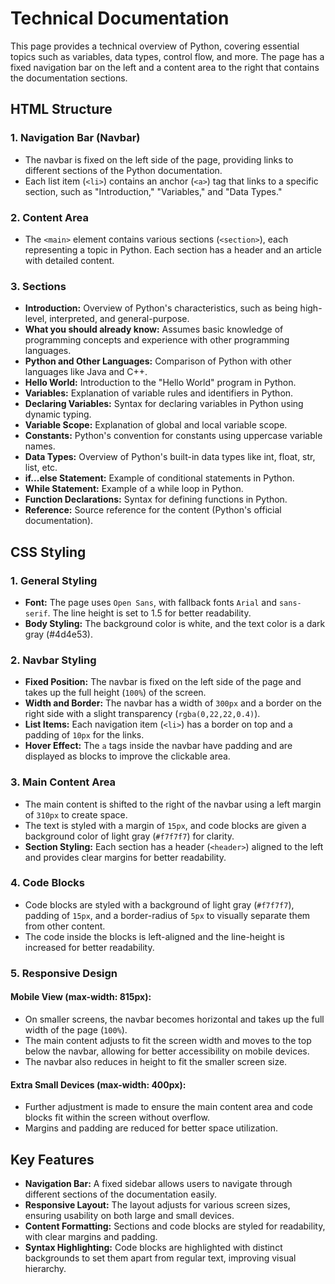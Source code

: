 # Technical Documentation

This page provides a technical overview of Python, covering essential topics such as variables, data types, control flow, and more. The page has a fixed navigation bar on the left and a content area to the right that contains the documentation sections.

## **HTML Structure**

### 1. **Navigation Bar (Navbar)**
   - The navbar is fixed on the left side of the page, providing links to different sections of the Python documentation.
   - Each list item (`<li>`) contains an anchor (`<a>`) tag that links to a specific section, such as "Introduction," "Variables," and "Data Types."

### 2. **Content Area**
   - The `<main>` element contains various sections (`<section>`), each representing a topic in Python. Each section has a header and an article with detailed content.

### 3. **Sections**
   - **Introduction:** Overview of Python's characteristics, such as being high-level, interpreted, and general-purpose.
   - **What you should already know:** Assumes basic knowledge of programming concepts and experience with other programming languages.
   - **Python and Other Languages:** Comparison of Python with other languages like Java and C++.
   - **Hello World:** Introduction to the "Hello World" program in Python.
   - **Variables:** Explanation of variable rules and identifiers in Python.
   - **Declaring Variables:** Syntax for declaring variables in Python using dynamic typing.
   - **Variable Scope:** Explanation of global and local variable scope.
   - **Constants:** Python's convention for constants using uppercase variable names.
   - **Data Types:** Overview of Python's built-in data types like int, float, str, list, etc.
   - **if...else Statement:** Example of conditional statements in Python.
   - **While Statement:** Example of a while loop in Python.
   - **Function Declarations:** Syntax for defining functions in Python.
   - **Reference:** Source reference for the content (Python's official documentation).

## **CSS Styling**

### 1. **General Styling**
   - **Font:** The page uses `Open Sans`, with fallback fonts `Arial` and `sans-serif`. The line height is set to 1.5 for better readability.
   - **Body Styling:** The background color is white, and the text color is a dark gray (#4d4e53).

### 2. **Navbar Styling**
   - **Fixed Position:** The navbar is fixed on the left side of the page and takes up the full height (`100%`) of the screen.
   - **Width and Border:** The navbar has a width of `300px` and a border on the right side with a slight transparency (`rgba(0,22,22,0.4)`).
   - **List Items:** Each navigation item (`<li>`) has a border on top and a padding of `10px` for the links.
   - **Hover Effect:** The `a` tags inside the navbar have padding and are displayed as blocks to improve the clickable area.

### 3. **Main Content Area**
   - The main content is shifted to the right of the navbar using a left margin of `310px` to create space.
   - The text is styled with a margin of `15px`, and code blocks are given a background color of light gray (`#f7f7f7`) for clarity.
   - **Section Styling:** Each section has a header (`<header>`) aligned to the left and provides clear margins for better readability.

### 4. **Code Blocks**
   - Code blocks are styled with a background of light gray (`#f7f7f7`), padding of `15px`, and a border-radius of `5px` to visually separate them from other content.
   - The code inside the blocks is left-aligned and the line-height is increased for better readability.

### 5. **Responsive Design**

#### **Mobile View (max-width: 815px):**
   - On smaller screens, the navbar becomes horizontal and takes up the full width of the page (`100%`).
   - The main content adjusts to fit the screen width and moves to the top below the navbar, allowing for better accessibility on mobile devices.
   - The navbar also reduces in height to fit the smaller screen size.

#### **Extra Small Devices (max-width: 400px):**
   - Further adjustment is made to ensure the main content area and code blocks fit within the screen without overflow.
   - Margins and padding are reduced for better space utilization.

## **Key Features**

- **Navigation Bar:** A fixed sidebar allows users to navigate through different sections of the documentation easily.
- **Responsive Layout:** The layout adjusts for various screen sizes, ensuring usability on both large and small devices.
- **Content Formatting:** Sections and code blocks are styled for readability, with clear margins and padding.
- **Syntax Highlighting:** Code blocks are highlighted with distinct backgrounds to set them apart from regular text, improving visual hierarchy.